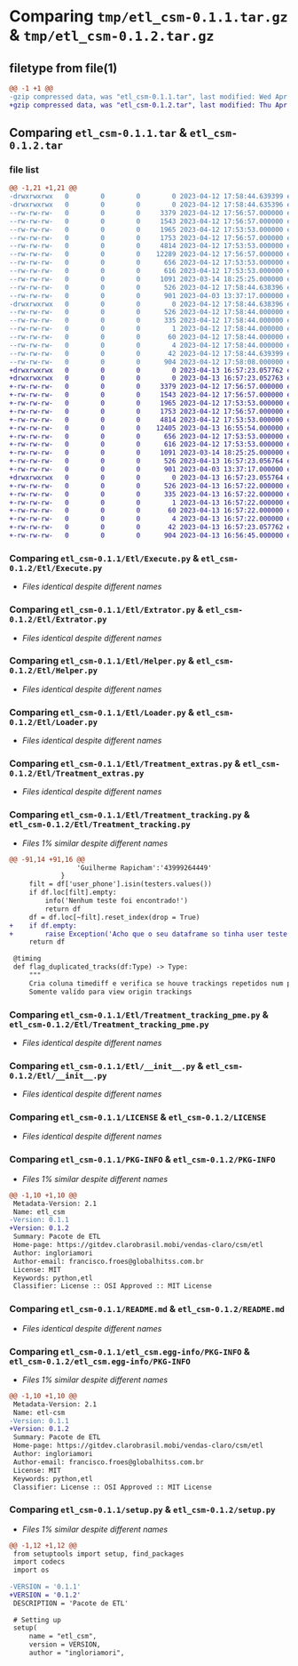 # Comparing `tmp/etl_csm-0.1.1.tar.gz` & `tmp/etl_csm-0.1.2.tar.gz`

## filetype from file(1)

```diff
@@ -1 +1 @@
-gzip compressed data, was "etl_csm-0.1.1.tar", last modified: Wed Apr 12 17:58:44 2023, max compression
+gzip compressed data, was "etl_csm-0.1.2.tar", last modified: Thu Apr 13 16:57:23 2023, max compression
```

## Comparing `etl_csm-0.1.1.tar` & `etl_csm-0.1.2.tar`

### file list

```diff
@@ -1,21 +1,21 @@
-drwxrwxrwx   0        0        0        0 2023-04-12 17:58:44.639399 etl_csm-0.1.1/
-drwxrwxrwx   0        0        0        0 2023-04-12 17:58:44.635396 etl_csm-0.1.1/Etl/
--rw-rw-rw-   0        0        0     3379 2023-04-12 17:56:57.000000 etl_csm-0.1.1/Etl/Execute.py
--rw-rw-rw-   0        0        0     1543 2023-04-12 17:56:57.000000 etl_csm-0.1.1/Etl/Extrator.py
--rw-rw-rw-   0        0        0     1965 2023-04-12 17:53:53.000000 etl_csm-0.1.1/Etl/Helper.py
--rw-rw-rw-   0        0        0     1753 2023-04-12 17:56:57.000000 etl_csm-0.1.1/Etl/Loader.py
--rw-rw-rw-   0        0        0     4814 2023-04-12 17:53:53.000000 etl_csm-0.1.1/Etl/Treatment_extras.py
--rw-rw-rw-   0        0        0    12289 2023-04-12 17:56:57.000000 etl_csm-0.1.1/Etl/Treatment_tracking.py
--rw-rw-rw-   0        0        0      656 2023-04-12 17:53:53.000000 etl_csm-0.1.1/Etl/Treatment_tracking_pme.py
--rw-rw-rw-   0        0        0      616 2023-04-12 17:53:53.000000 etl_csm-0.1.1/Etl/__init__.py
--rw-rw-rw-   0        0        0     1091 2023-03-14 18:25:25.000000 etl_csm-0.1.1/LICENSE
--rw-rw-rw-   0        0        0      526 2023-04-12 17:58:44.638396 etl_csm-0.1.1/PKG-INFO
--rw-rw-rw-   0        0        0      901 2023-04-03 13:37:17.000000 etl_csm-0.1.1/README.md
-drwxrwxrwx   0        0        0        0 2023-04-12 17:58:44.638396 etl_csm-0.1.1/etl_csm.egg-info/
--rw-rw-rw-   0        0        0      526 2023-04-12 17:58:44.000000 etl_csm-0.1.1/etl_csm.egg-info/PKG-INFO
--rw-rw-rw-   0        0        0      335 2023-04-12 17:58:44.000000 etl_csm-0.1.1/etl_csm.egg-info/SOURCES.txt
--rw-rw-rw-   0        0        0        1 2023-04-12 17:58:44.000000 etl_csm-0.1.1/etl_csm.egg-info/dependency_links.txt
--rw-rw-rw-   0        0        0       60 2023-04-12 17:58:44.000000 etl_csm-0.1.1/etl_csm.egg-info/requires.txt
--rw-rw-rw-   0        0        0        4 2023-04-12 17:58:44.000000 etl_csm-0.1.1/etl_csm.egg-info/top_level.txt
--rw-rw-rw-   0        0        0       42 2023-04-12 17:58:44.639399 etl_csm-0.1.1/setup.cfg
--rw-rw-rw-   0        0        0      904 2023-04-12 17:58:08.000000 etl_csm-0.1.1/setup.py
+drwxrwxrwx   0        0        0        0 2023-04-13 16:57:23.057762 etl_csm-0.1.2/
+drwxrwxrwx   0        0        0        0 2023-04-13 16:57:23.052763 etl_csm-0.1.2/Etl/
+-rw-rw-rw-   0        0        0     3379 2023-04-12 17:56:57.000000 etl_csm-0.1.2/Etl/Execute.py
+-rw-rw-rw-   0        0        0     1543 2023-04-12 17:56:57.000000 etl_csm-0.1.2/Etl/Extrator.py
+-rw-rw-rw-   0        0        0     1965 2023-04-12 17:53:53.000000 etl_csm-0.1.2/Etl/Helper.py
+-rw-rw-rw-   0        0        0     1753 2023-04-12 17:56:57.000000 etl_csm-0.1.2/Etl/Loader.py
+-rw-rw-rw-   0        0        0     4814 2023-04-12 17:53:53.000000 etl_csm-0.1.2/Etl/Treatment_extras.py
+-rw-rw-rw-   0        0        0    12405 2023-04-13 16:55:54.000000 etl_csm-0.1.2/Etl/Treatment_tracking.py
+-rw-rw-rw-   0        0        0      656 2023-04-12 17:53:53.000000 etl_csm-0.1.2/Etl/Treatment_tracking_pme.py
+-rw-rw-rw-   0        0        0      616 2023-04-12 17:53:53.000000 etl_csm-0.1.2/Etl/__init__.py
+-rw-rw-rw-   0        0        0     1091 2023-03-14 18:25:25.000000 etl_csm-0.1.2/LICENSE
+-rw-rw-rw-   0        0        0      526 2023-04-13 16:57:23.056764 etl_csm-0.1.2/PKG-INFO
+-rw-rw-rw-   0        0        0      901 2023-04-03 13:37:17.000000 etl_csm-0.1.2/README.md
+drwxrwxrwx   0        0        0        0 2023-04-13 16:57:23.055764 etl_csm-0.1.2/etl_csm.egg-info/
+-rw-rw-rw-   0        0        0      526 2023-04-13 16:57:22.000000 etl_csm-0.1.2/etl_csm.egg-info/PKG-INFO
+-rw-rw-rw-   0        0        0      335 2023-04-13 16:57:22.000000 etl_csm-0.1.2/etl_csm.egg-info/SOURCES.txt
+-rw-rw-rw-   0        0        0        1 2023-04-13 16:57:22.000000 etl_csm-0.1.2/etl_csm.egg-info/dependency_links.txt
+-rw-rw-rw-   0        0        0       60 2023-04-13 16:57:22.000000 etl_csm-0.1.2/etl_csm.egg-info/requires.txt
+-rw-rw-rw-   0        0        0        4 2023-04-13 16:57:22.000000 etl_csm-0.1.2/etl_csm.egg-info/top_level.txt
+-rw-rw-rw-   0        0        0       42 2023-04-13 16:57:23.057762 etl_csm-0.1.2/setup.cfg
+-rw-rw-rw-   0        0        0      904 2023-04-13 16:56:45.000000 etl_csm-0.1.2/setup.py
```

### Comparing `etl_csm-0.1.1/Etl/Execute.py` & `etl_csm-0.1.2/Etl/Execute.py`

 * *Files identical despite different names*

### Comparing `etl_csm-0.1.1/Etl/Extrator.py` & `etl_csm-0.1.2/Etl/Extrator.py`

 * *Files identical despite different names*

### Comparing `etl_csm-0.1.1/Etl/Helper.py` & `etl_csm-0.1.2/Etl/Helper.py`

 * *Files identical despite different names*

### Comparing `etl_csm-0.1.1/Etl/Loader.py` & `etl_csm-0.1.2/Etl/Loader.py`

 * *Files identical despite different names*

### Comparing `etl_csm-0.1.1/Etl/Treatment_extras.py` & `etl_csm-0.1.2/Etl/Treatment_extras.py`

 * *Files identical despite different names*

### Comparing `etl_csm-0.1.1/Etl/Treatment_tracking.py` & `etl_csm-0.1.2/Etl/Treatment_tracking.py`

 * *Files 1% similar despite different names*

```diff
@@ -91,14 +91,16 @@
                 'Guilherme Rapicham':'43999264449'
             }
     filt = df['user_phone'].isin(testers.values())
     if df.loc[filt].empty:
         info('Nenhum teste foi encontrado!')
         return df
     df = df.loc[~filt].reset_index(drop = True)
+    if df.empty:
+        raise Exception('Acho que o seu dataframe so tinha user teste ae acabou ficando vazio!')
     return df
 
 @timing
 def flag_duplicated_tracks(df:Type) -> Type:
     """
     Cria coluna timediff e verifica se houve trackings repetidos num periodo de menos que um segundo
     Somente valído para view origin trackings
```

### Comparing `etl_csm-0.1.1/Etl/Treatment_tracking_pme.py` & `etl_csm-0.1.2/Etl/Treatment_tracking_pme.py`

 * *Files identical despite different names*

### Comparing `etl_csm-0.1.1/Etl/__init__.py` & `etl_csm-0.1.2/Etl/__init__.py`

 * *Files identical despite different names*

### Comparing `etl_csm-0.1.1/LICENSE` & `etl_csm-0.1.2/LICENSE`

 * *Files identical despite different names*

### Comparing `etl_csm-0.1.1/PKG-INFO` & `etl_csm-0.1.2/PKG-INFO`

 * *Files 1% similar despite different names*

```diff
@@ -1,10 +1,10 @@
 Metadata-Version: 2.1
 Name: etl_csm
-Version: 0.1.1
+Version: 0.1.2
 Summary: Pacote de ETL
 Home-page: https://gitdev.clarobrasil.mobi/vendas-claro/csm/etl
 Author: ingloriamori
 Author-email: francisco.froes@globalhitss.com.br
 License: MIT
 Keywords: python,etl
 Classifier: License :: OSI Approved :: MIT License
```

### Comparing `etl_csm-0.1.1/README.md` & `etl_csm-0.1.2/README.md`

 * *Files identical despite different names*

### Comparing `etl_csm-0.1.1/etl_csm.egg-info/PKG-INFO` & `etl_csm-0.1.2/etl_csm.egg-info/PKG-INFO`

 * *Files 1% similar despite different names*

```diff
@@ -1,10 +1,10 @@
 Metadata-Version: 2.1
 Name: etl-csm
-Version: 0.1.1
+Version: 0.1.2
 Summary: Pacote de ETL
 Home-page: https://gitdev.clarobrasil.mobi/vendas-claro/csm/etl
 Author: ingloriamori
 Author-email: francisco.froes@globalhitss.com.br
 License: MIT
 Keywords: python,etl
 Classifier: License :: OSI Approved :: MIT License
```

### Comparing `etl_csm-0.1.1/setup.py` & `etl_csm-0.1.2/setup.py`

 * *Files 1% similar despite different names*

```diff
@@ -1,12 +1,12 @@
 from setuptools import setup, find_packages
 import codecs
 import os
 
-VERSION = '0.1.1'
+VERSION = '0.1.2'
 DESCRIPTION = 'Pacote de ETL'
 
 # Setting up
 setup(
     name = "etl_csm",
     version = VERSION,
     author = "ingloriamori",
```

